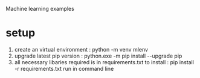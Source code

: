 Machine learning examples

# setup
1. create an virtual environment : python -m venv mlenv
2. upgrade latest pip version : python.exe -m pip install --upgrade pip
3. all necessary libaries required is in requirements.txt
    to install : pip install -r requirements.txt run in command line
